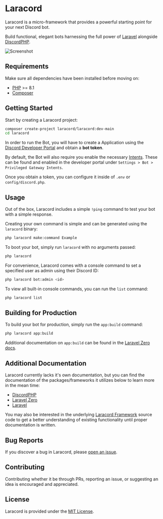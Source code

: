 # Laracord

Laracord is a micro-framework that provides a powerful starting point for your next Discord bot.

Build functional, elegant bots harnessing the full power of [Laravel](https://laravel.com/) alongside [DiscordPHP](https://github.com/discord-php/DiscordPHP).

![Screenshot](https://i.imgur.com/yW2vpPR.png)

## Requirements

Make sure all dependencies have been installed before moving on:

- [PHP](https://secure.php.net/manual/en/install.php) >= 8.1
- [Composer](https://getcomposer.org/download/)

## Getting Started

Start by creating a Laracord project:

```sh
composer create-project laracord/laracord:dev-main
cd laracord
```

In order to run the Bot, you will have to create a Application using the [Discord Developer Portal](https://discord.com/developers/applications) and obtain a **bot token**.

By default, the Bot will also require you enable the necessary [Intents](https://discord.com/developers/docs/topics/gateway#gateway-intents). These can be found and enabled in the developer portal under `Settings > Bot > Privileged Gateway Intents`.

Once you obtain a token, you can configure it inside of `.env` or `config/discord.php`.

## Usage

Out of the box, Laracord includes a simple `!ping` command to test your bot with a simple response.

Creating your own command is simple and can be generated using the `laracord` binary:

```sh
php laracord make:command Example
```

To boot your bot, simply run `laracord` with no arguments passed:

```sh
php laracord
```

For convenience, Laracord comes with a console command to set a specified user as admin using their Discord ID:

```sh
php laracord bot:admin <id>
```

To view all built-in console commands, you can run the `list` command:

```sh
php laracord list
```

## Building for Production

To build your bot for production, simply run the `app:build` command:

```sh
php laracord app:build
```

Additional documentation on `app:build` can be found in the [Laravel Zero docs](https://laravel-zero.com/docs/build-a-standalone-application).

## Additional Documentation

Laracord currently lacks it's own documentation, but you can find the documentation of the packages/frameworks it utilizes below to learn more in the mean time:

- [DiscordPHP](https://discord-php.github.io/DiscordPHP/)
- [Laravel Zero](https://laravel-zero.com/docs)
- [Laravel](https://laravel.com/docs)

You may also be interested in the underlying [Laracord Framework](https://github.com/laracord/framework) source code to get a better understanding of existing functionality until proper documentation is written.

## Bug Reports

If you discover a bug in Laracord, please [open an issue](https://github.com/laracord/laracord/issues).

## Contributing

Contributing whether it be through PRs, reporting an issue, or suggesting an idea is encouraged and appreciated.

## License

Laracord is provided under the [MIT License](LICENSE.md).
